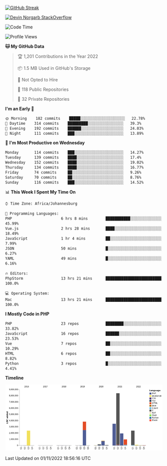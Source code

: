 
[![GitHub Streak](http://github-readme-streak-stats.herokuapp.com?user=DevinNorgarb&date_format=M%20j%5B%2C%20Y%5D)]()


[![Devin Norgarb StackOverflow](https://github-readme-stackoverflow.vercel.app/?userID=4993755)](https://stackoverflow.com/users/4993755/devin-norgarb)

<!--START_SECTION:waka-->
![Code Time](http://img.shields.io/badge/Code%20Time-5%2C827%20hrs%2012%20mins-blue)

![Profile Views](http://img.shields.io/badge/Profile%20Views-11-blue)

**🐱 My GitHub Data** 

> 🏆 1,201 Contributions in the Year 2022
 > 
> 📦 1.5 MB Used in GitHub's Storage 
 > 
> 🚫 Not Opted to Hire
 > 
> 📜 118 Public Repositories 
 > 
> 🔑 32 Private Repositories  
 > 
**I'm an Early 🐤** 

```text
🌞 Morning    182 commits    █████░░░░░░░░░░░░░░░░░░░░   22.78% 
🌆 Daytime    314 commits    █████████░░░░░░░░░░░░░░░░   39.3% 
🌃 Evening    192 commits    ██████░░░░░░░░░░░░░░░░░░░   24.03% 
🌙 Night      111 commits    ███░░░░░░░░░░░░░░░░░░░░░░   13.89%

```
📅 **I'm Most Productive on Wednesday** 

```text
Monday       114 commits    ███░░░░░░░░░░░░░░░░░░░░░░   14.27% 
Tuesday      139 commits    ████░░░░░░░░░░░░░░░░░░░░░   17.4% 
Wednesday    152 commits    ████░░░░░░░░░░░░░░░░░░░░░   19.02% 
Thursday     134 commits    ████░░░░░░░░░░░░░░░░░░░░░   16.77% 
Friday       74 commits     ██░░░░░░░░░░░░░░░░░░░░░░░   9.26% 
Saturday     70 commits     ██░░░░░░░░░░░░░░░░░░░░░░░   8.76% 
Sunday       116 commits    ███░░░░░░░░░░░░░░░░░░░░░░   14.52%

```


📊 **This Week I Spent My Time On** 

```text
⌚︎ Time Zone: Africa/Johannesburg

💬 Programming Languages: 
PHP                      6 hrs 8 mins        ███████████░░░░░░░░░░░░░░   45.99% 
Vue.js                   2 hrs 28 mins       ████░░░░░░░░░░░░░░░░░░░░░   18.49% 
JavaScript               1 hr 4 mins         ██░░░░░░░░░░░░░░░░░░░░░░░   7.99% 
JSON                     50 mins             █░░░░░░░░░░░░░░░░░░░░░░░░   6.27% 
YAML                     49 mins             █░░░░░░░░░░░░░░░░░░░░░░░░   6.16%

🔥 Editors: 
PhpStorm                 13 hrs 21 mins      █████████████████████████   100.0%

💻 Operating System: 
Mac                      13 hrs 21 mins      █████████████████████████   100.0%

```

**I Mostly Code in PHP** 

```text
PHP                      23 repos            ████████░░░░░░░░░░░░░░░░░   33.82% 
JavaScript               16 repos            ██████░░░░░░░░░░░░░░░░░░░   23.53% 
Vue                      7 repos             ██░░░░░░░░░░░░░░░░░░░░░░░   10.29% 
HTML                     6 repos             ██░░░░░░░░░░░░░░░░░░░░░░░   8.82% 
Python                   3 repos             █░░░░░░░░░░░░░░░░░░░░░░░░   4.41%

```


**Timeline**

![Chart not found](https://raw.githubusercontent.com/DevinNorgarb/DevinNorgarb/main/charts/bar_graph.png) 


 Last Updated on 01/11/2022 18:56:16 UTC
<!--END_SECTION:waka-->

